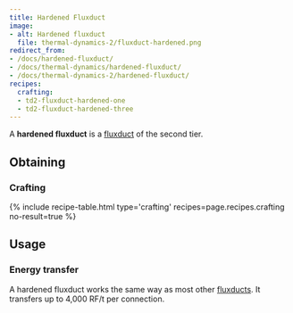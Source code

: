 ```yaml
---
title: Hardened Fluxduct
image:
- alt: Hardened fluxduct
  file: thermal-dynamics-2/fluxduct-hardened.png
redirect_from:
- /docs/hardened-fluxduct/
- /docs/thermal-dynamics/hardened-fluxduct/
- /docs/thermal-dynamics-2/hardened-fluxduct/
recipes:
  crafting:
  - td2-fluxduct-hardened-one
  - td2-fluxduct-hardened-three
---
```


A **hardened fluxduct** is a [fluxduct](/docs/1.12/thermal-dynamics-2/fluxducts/) of the second tier.


Obtaining
---------

### Crafting
{% include recipe-table.html type='crafting' recipes=page.recipes.crafting no-result=true %}


Usage
-----

### Energy transfer
A hardened fluxduct works the same way as most other
[fluxducts](/docs/1.12/thermal-dynamics-2/fluxducts/). It transfers up to 4,000 RF/t per connection.
